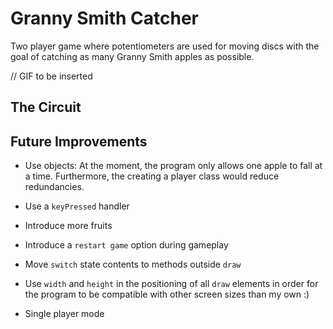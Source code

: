 # Granny Smith Catcher
Two player game where potentiometers are used for moving discs with the goal of catching as many Granny Smith apples as possible.

// GIF to be inserted

## The Circuit


## Future Improvements
+ Use objects: At the moment, the program only allows one apple to fall at a time. Furthermore, the creating a player
    class would reduce redundancies.
  
+ Use a `keyPressed` handler

+ Introduce more fruits 

+ Introduce a `restart game` option during gameplay

+ Move `switch` state contents to methods outside `draw`

+ Use `width` and `height` in the positioning of all `draw` elements in order for the program
    to be compatible with other screen sizes than my own :)
  
+ Single player mode










